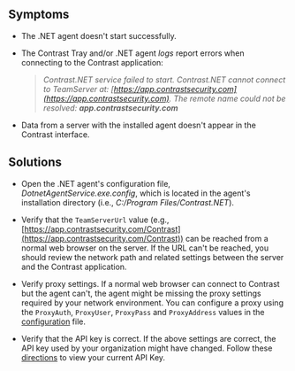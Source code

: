 <!--
title: "The .NET Agent Can't Connect to Contrast"
description: "Troubleshooting guide for .NET agent issues"
tags: "troubleshoot Contrast interface agent installation .NET"
-->

## Symptoms

* The .NET agent doesn't start successfully.
* The Contrast Tray and/or .NET agent *logs* report errors when connecting to the Contrast application: 

    >*Contrast.NET service failed to start. Contrast.NET cannot connect to TeamServer at: [https://app.contrastsecurity.com](https://app.contrastsecurity.com). The remote name could not be resolved:* ***app.contrastsecurity.com***

* Data from a server with the installed agent doesn't appear in the Contrast interface.

## Solutions

* Open the .NET agent's configuration file, *DotnetAgentService.exe.config*, which is located in the agent's installation directory (i.e., *C:/Program Files/Contrast.NET*).

* Verify that the `TeamServerUrl` value (e.g., [https://app.contrastsecurity.com/Contrast](https://app.contrastsecurity.com/Contrast)) can be reached from a normal web browser on the server. If the URL can't be reached, you should review the network path and related settings between the server and the Contrast application.

* Verify proxy settings. If a normal web browser can connect to Contrast but the agent can't, the agent might be missing the proxy settings required by your network environment. You can configure a proxy using the `ProxyAuth`, `ProxyUser`, `ProxyPass` and `ProxyAddress` values in the [configuration](installation-netconfig.html) file.

* Verify that the API key is correct. If the above settings are correct, the API key used by your organization might have changed. Follow these [directions](admin-systemsettings.html#apikey) to view your current API Key.

